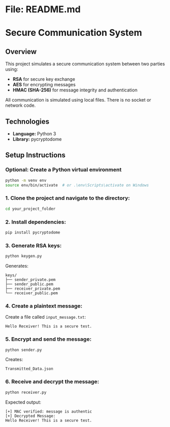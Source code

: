 # File: README.md
# Secure Communication System

## Overview
This project simulates a secure communication system between two parties using:
- **RSA** for secure key exchange
- **AES** for encrypting messages
- **HMAC (SHA-256)** for message integrity and authentication

All communication is simulated using local files. There is no socket or network code.

## Technologies
- **Language:** Python 3
- **Library:** pycryptodome

## Setup Instructions

### Optional: Create a Python virtual environment
```bash
python -m venv env
source env/bin/activate  # or .\env\Scripts\activate on Windows
```

### 1. Clone the project and navigate to the directory:
```bash
cd your_project_folder
```

### 2. Install dependencies:
```bash
pip install pycryptodome
```

### 3. Generate RSA keys:
```bash
python keygen.py
```
Generates:
```
keys/
├── sender_private.pem
├── sender_public.pem
├── receiver_private.pem
└── receiver_public.pem
```

### 4. Create a plaintext message:
Create a file called `input_message.txt`:
```
Hello Receiver! This is a secure test.
```

### 5. Encrypt and send the message:
```bash
python sender.py
```
Creates:
```
Transmitted_Data.json
```

### 6. Receive and decrypt the message:
```bash
python receiver.py
```
Expected output:
```
[+] MAC verified: message is authentic
[+] Decrypted Message:
Hello Receiver! This is a secure test.
```